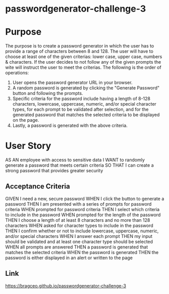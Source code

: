 # passwordgenerator-challenge-3

# Purpose

The purpose is to  create a password generator in which the user has to provide a range of characters between 8 and 128.
The user will have to choose at least one of the given criterias: lower case, upper case, numbers & characters.
If the user decides to not follow any of the given prompts the wite will instruct the user to meet the criterias.
The following is the order of operations:

1) User opens the password generator URL in your browser.
2) A random password is generated by clicking the "Generate Password" button and following the prompts.
3) Specific criteria for the password include having a length of 8-128 characters, lowercase, uppercase, numeric, and/or special character types, for each    prompt to be validated after selection, and for the generated password that matches the selected criteria to be displayed on the page.
4) Lastly, a password is generated with the above criteria.


# User Story

AS AN employee with access to sensitive data
I WANT to randomly generate a password that meets certain criteria
SO THAT I can create a strong password that provides greater security

## Acceptance Criteria

GIVEN I need a new, secure password
WHEN I click the button to generate a password
THEN I am presented with a series of prompts for password criteria
WHEN prompted for password criteria
THEN I select which criteria to include in the password
WHEN prompted for the length of the password
THEN I choose a length of at least 8 characters and no more than 128 characters
WHEN asked for character types to include in the password
THEN I confirm whether or not to include lowercase, uppercase, numeric, and/or special characters
WHEN I answer each prompt
THEN my input should be validated and at least one character type should be selected
WHEN all prompts are answered
THEN a password is generated that matches the selected criteria
WHEN the password is generated
THEN the password is either displayed in an alert or written to the page

## Link

https://bragceo.github.io/passwordgenerator-challenge-3
